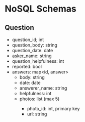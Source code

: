 # NoSQL Schemas

## Question
* question_id; int
* question_body: string
* question_date: date
* asker_name: string
* question_helpfulness: int
* reported: bool
* answers: map<id, answer>
  * body: string
  * date: date
  * answerer_name: string
  * helpfulness: int
  * photos: list<photo> (max 5)
    * photo_id: int, primary key
    * url: string
